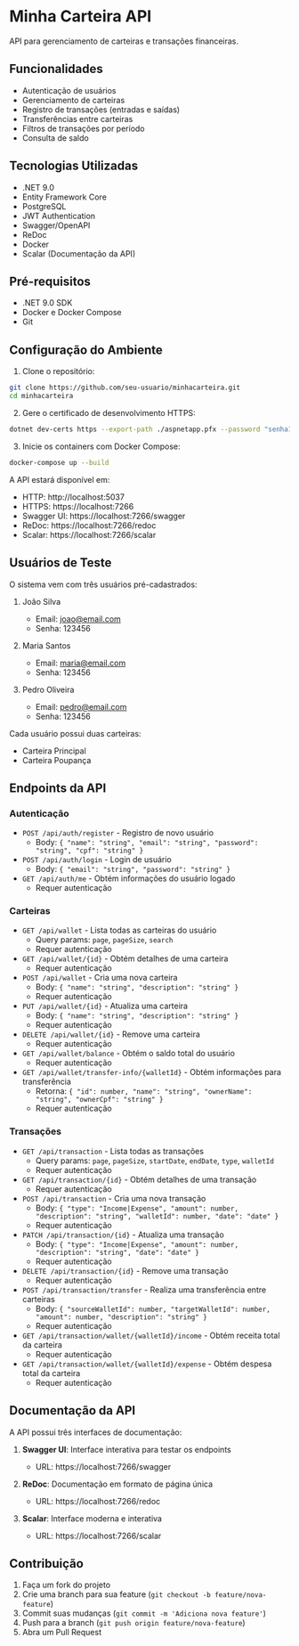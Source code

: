# Minha Carteira API

API para gerenciamento de carteiras e transações financeiras.

## Funcionalidades

- Autenticação de usuários
- Gerenciamento de carteiras
- Registro de transações (entradas e saídas)
- Transferências entre carteiras
- Filtros de transações por período
- Consulta de saldo

## Tecnologias Utilizadas

- .NET 9.0
- Entity Framework Core
- PostgreSQL
- JWT Authentication
- Swagger/OpenAPI
- ReDoc
- Docker
- Scalar (Documentação da API)

## Pré-requisitos

- .NET 9.0 SDK
- Docker e Docker Compose
- Git

## Configuração do Ambiente

1. Clone o repositório:
```bash
git clone https://github.com/seu-usuario/minhacarteira.git
cd minhacarteira
```

2. Gere o certificado de desenvolvimento HTTPS:
```bash
dotnet dev-certs https --export-path ./aspnetapp.pfx --password "senha123!"
```

3. Inicie os containers com Docker Compose:
```bash
docker-compose up --build
```

A API estará disponível em:
- HTTP: http://localhost:5037
- HTTPS: https://localhost:7266
- Swagger UI: https://localhost:7266/swagger
- ReDoc: https://localhost:7266/redoc
- Scalar: https://localhost:7266/scalar

## Usuários de Teste

O sistema vem com três usuários pré-cadastrados:

1. João Silva
   - Email: joao@email.com
   - Senha: 123456

2. Maria Santos
   - Email: maria@email.com
   - Senha: 123456

3. Pedro Oliveira
   - Email: pedro@email.com
   - Senha: 123456

Cada usuário possui duas carteiras:
- Carteira Principal
- Carteira Poupança

## Endpoints da API

### Autenticação
- `POST /api/auth/register` - Registro de novo usuário
  - Body: `{ "name": "string", "email": "string", "password": "string", "cpf": "string" }`
- `POST /api/auth/login` - Login de usuário
  - Body: `{ "email": "string", "password": "string" }`
- `GET /api/auth/me` - Obtém informações do usuário logado
  - Requer autenticação

### Carteiras
- `GET /api/wallet` - Lista todas as carteiras do usuário
  - Query params: `page`, `pageSize`, `search`
  - Requer autenticação
- `GET /api/wallet/{id}` - Obtém detalhes de uma carteira
  - Requer autenticação
- `POST /api/wallet` - Cria uma nova carteira
  - Body: `{ "name": "string", "description": "string" }`
  - Requer autenticação
- `PUT /api/wallet/{id}` - Atualiza uma carteira
  - Body: `{ "name": "string", "description": "string" }`
  - Requer autenticação
- `DELETE /api/wallet/{id}` - Remove uma carteira
  - Requer autenticação
- `GET /api/wallet/balance` - Obtém o saldo total do usuário
  - Requer autenticação
- `GET /api/wallet/transfer-info/{walletId}` - Obtém informações para transferência
  - Retorna: `{ "id": number, "name": "string", "ownerName": "string", "ownerCpf": "string" }`
  - Requer autenticação

### Transações
- `GET /api/transaction` - Lista todas as transações
  - Query params: `page`, `pageSize`, `startDate`, `endDate`, `type`, `walletId`
  - Requer autenticação
- `GET /api/transaction/{id}` - Obtém detalhes de uma transação
  - Requer autenticação
- `POST /api/transaction` - Cria uma nova transação
  - Body: `{ "type": "Income|Expense", "amount": number, "description": "string", "walletId": number, "date": "date" }`
  - Requer autenticação
- `PATCH /api/transaction/{id}` - Atualiza uma transação
  - Body: `{ "type": "Income|Expense", "amount": number, "description": "string", "date": "date" }`
  - Requer autenticação
- `DELETE /api/transaction/{id}` - Remove uma transação
  - Requer autenticação
- `POST /api/transaction/transfer` - Realiza uma transferência entre carteiras
  - Body: `{ "sourceWalletId": number, "targetWalletId": number, "amount": number, "description": "string" }`
  - Requer autenticação
- `GET /api/transaction/wallet/{walletId}/income` - Obtém receita total da carteira
  - Requer autenticação
- `GET /api/transaction/wallet/{walletId}/expense` - Obtém despesa total da carteira
  - Requer autenticação

## Documentação da API

A API possui três interfaces de documentação:

1. **Swagger UI**: Interface interativa para testar os endpoints
   - URL: https://localhost:7266/swagger

2. **ReDoc**: Documentação em formato de página única
   - URL: https://localhost:7266/redoc

3. **Scalar**: Interface moderna e interativa
   - URL: https://localhost:7266/scalar

## Contribuição

1. Faça um fork do projeto
2. Crie uma branch para sua feature (`git checkout -b feature/nova-feature`)
3. Commit suas mudanças (`git commit -m 'Adiciona nova feature'`)
4. Push para a branch (`git push origin feature/nova-feature`)
5. Abra um Pull Request 